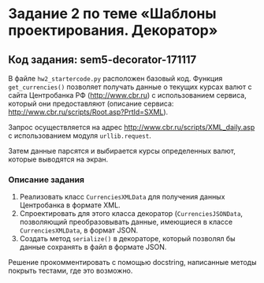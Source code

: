 # Задание 2 по теме «Шаблоны проектирования. Декоратор» 
## Код задания: sem5-decorator-171117

В файле ```hw2_startercode.py``` расположен базовый код. Функция ```get_currencies()``` позволяет получать данные о текущих курсах валют с сайта Центробанка РФ (http://www.cbr.ru) с использованием сервиса, который они предоставляют (описание сервиса: http://www.cbr.ru/scripts/Root.asp?PrtId=SXML). 

Запрос осуществляется на адрес http://www.cbr.ru/scripts/XML_daily.asp с использованием модуля ```urllib.request```. 

Затем данные парсятся и выбирается курсы определенных валют, которые выводятся на экран. 

### Описание задания

1. Реализовать класс ```CurrenciesXMLData``` для получения данных Центробанка в формате XML.
2. Спроектировать для этого класса декоратор (```CurrenciesJSONData```, позволяющий преобразовывать данные, имеющиеся в классе ```CurrenciesXMLData```, в формат JSON.
3. Создать метод ```serialize()``` в декораторе, который позволял бы данные сохранять в файл в формате JSON.


Решение прокомментировать с помощью docstring, написанные методы покрыть тестами, где это возможно.

